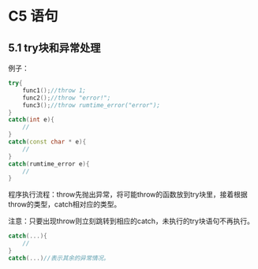 # C5 语句
## 5.1 try块和异常处理
例子：
```c++
try{
    func1();//throw 1;
    func2();//throw "error!";
    func3();//throw rumtime_error("error");
}
catch(int e){
    //
}
catch(const char * e){
    //
}
catch(rumtime_error e){
    //
}
```
程序执行流程：throw先抛出异常，将可能throw的函数放到try块里，接着根据throw的类型，catch相对应的类型。

注意：只要出现throw则立刻跳转到相应的catch，未执行的try块语句不再执行。
```c++
catch(...){
    //
}
catch(...)//表示其余的异常情况。
```
